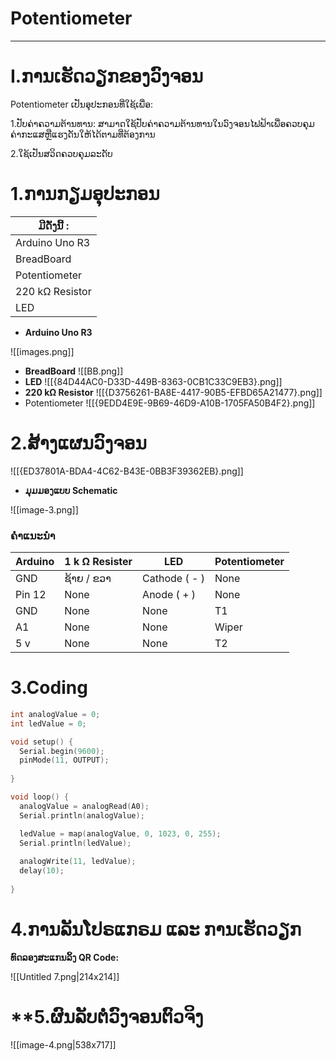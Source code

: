 # Potentiometer

---

# I.ການເຮັດວຽກຂອງວົງຈອນ
Potentiometer ເປັນອຸປະກອນທີ່ໃຊ້ເພື່ອ:

1.ປັບຄ່າຄວາມຕ້ານທານ: ສາມາດໃຊ້ປັບຄ່າຄວາມຕ້ານທານໃນວົງຈອນໄຟຟ້າເພື່ອຄວບຄຸມຄ່າກະແສຫຼືແຮງດັນໃຫ້ໄດ້ຕາມທີ່ຕ້ອງການ

2.ໃຊ້ເປັນສວິດຄວບຄຸມລະດັບ
  
# 1.ການກຽມອຸປະກອນ

| ມີດັ່ງນີ້ :     |
| --------------- |
| Arduino Uno R3  |
| BreadBoard      |
| Potentiometer   |
| 220 kΩ Resistor |
| LED             |
- **Arduino Uno R3**

![[images.png]]

- **BreadBoard**
![[BB.png]]
- **LED**
![[{84D44AC0-D33D-449B-8363-0CB1C33C9EB3}.png]]
- **220 kΩ Resistor**
![[{D3756261-BA8E-4417-90B5-EFBD65A21477}.png]]
- Potentiometer
 ![[{9EDD4E9E-9B69-46D9-A10B-1705FA50B4F2}.png]]
# 2.ສ້າງແຜນວົງຈອນ

![[{ED37801A-BDA4-4C62-B43E-0BB3F39362EB}.png]]

- **ມຸມມອງແບບ Schematic**

![[image-3.png]]
### ຄໍາແນະນໍາ

| Arduino | 1 k Ω Resister | LED           | Potentiometer |
| ------- | -------------- | ------------- | ------------- |
| GND     | ຊ້າຍ / ຂວາ     | Cathode ( - ) | None          |
| Pin 12  | None           | Anode ( + )   | None          |
| GND     | None           | None          | T1            |
| A1      | None           | None          | Wiper         |
| 5 v     | None           | None          | T2            |

# 3.Coding
```cpp
int analogValue = 0;
int ledValue = 0;

void setup() {
  Serial.begin(9600);
  pinMode(11, OUTPUT);
  
}

void loop() {
  analogValue = analogRead(A0);
  Serial.println(analogValue);

  ledValue = map(analogValue, 0, 1023, 0, 255);
  Serial.println(ledValue);
  
  analogWrite(11, ledValue);
  delay(10);
  
}

```

# **4.ການລັນໂປຣແກຣມ ແລະ ການເຮັດວຽກ**
**ທົດລອງສະແກນລິ້ງ QR Code:**

![[Untitled 7.png|214x214]]
# **5.ຜົນລັບຕໍ່ວົງຈອນຕົວຈິງ

![[image-4.png|538x717]]